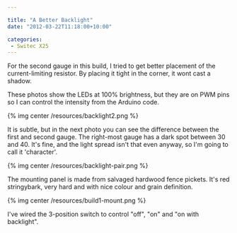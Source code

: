 ```yaml
---

title: "A Better Backlight"
date: "2012-03-22T11:18:00+10:00"

categories:
 - Switec X25
---
```


For the second gauge in this build, I tried to get
better placement of the current-limiting resistor.
By placing it tight in the corner, it wont
cast a shadow.

These photos show the LEDs at 100% brightness, but they are
on PWM pins so I can control the intensity from the Arduino code.

{% img center /resources/backlight2.png %}

It is subtle, but in the next photo you can see the difference
between the first and second gauge.  The right-most gauge
has a dark spot between 30 and 40.
It's fine, and the light spread isn't that even anyway,
so I'm going to call it 'character'.

{% img center /resources/backlight-pair.png %}

The mounting panel is made from salvaged hardwood fence pickets.  It's red stringybark, very hard and with nice colour and grain definition.

{% img center /resources/build1-mount.png %}

I've wired the 3-position switch to control "off", "on" and "on with backlight".
